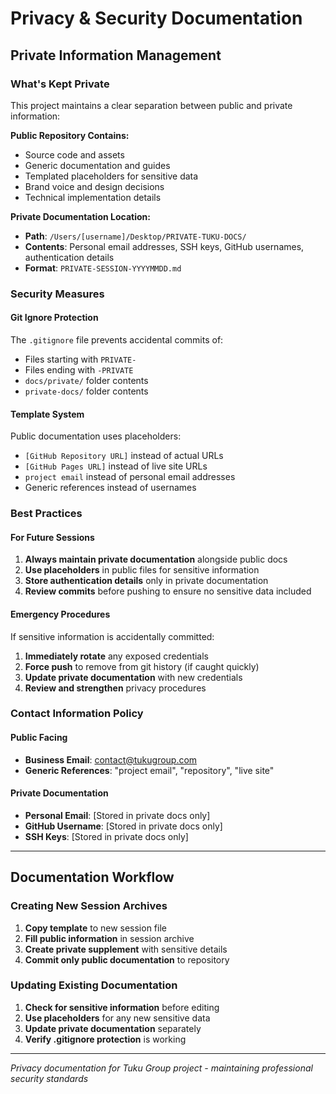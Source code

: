# Privacy & Security Documentation

## Private Information Management

### What's Kept Private
This project maintains a clear separation between public and private information:

**Public Repository Contains:**
- Source code and assets
- Generic documentation and guides
- Templated placeholders for sensitive data
- Brand voice and design decisions
- Technical implementation details

**Private Documentation Location:**
- **Path**: `/Users/[username]/Desktop/PRIVATE-TUKU-DOCS/`
- **Contents**: Personal email addresses, SSH keys, GitHub usernames, authentication details
- **Format**: `PRIVATE-SESSION-YYYYMMDD.md`

### Security Measures

#### Git Ignore Protection
The `.gitignore` file prevents accidental commits of:
- Files starting with `PRIVATE-`
- Files ending with `-PRIVATE`
- `docs/private/` folder contents
- `private-docs/` folder contents

#### Template System
Public documentation uses placeholders:
- `[GitHub Repository URL]` instead of actual URLs
- `[GitHub Pages URL]` instead of live site URLs
- `project email` instead of personal email addresses
- Generic references instead of usernames

### Best Practices

#### For Future Sessions
1. **Always maintain private documentation** alongside public docs
2. **Use placeholders** in public files for sensitive information
3. **Store authentication details** only in private documentation
4. **Review commits** before pushing to ensure no sensitive data included

#### Emergency Procedures
If sensitive information is accidentally committed:
1. **Immediately rotate** any exposed credentials
2. **Force push** to remove from git history (if caught quickly)
3. **Update private documentation** with new credentials
4. **Review and strengthen** privacy procedures

### Contact Information Policy

#### Public Facing
- **Business Email**: contact@tukugroup.com
- **Generic References**: "project email", "repository", "live site"

#### Private Documentation
- **Personal Email**: [Stored in private docs only]
- **GitHub Username**: [Stored in private docs only]
- **SSH Keys**: [Stored in private docs only]

---

## Documentation Workflow

### Creating New Session Archives
1. **Copy template** to new session file
2. **Fill public information** in session archive
3. **Create private supplement** with sensitive details
4. **Commit only public documentation** to repository

### Updating Existing Documentation
1. **Check for sensitive information** before editing
2. **Use placeholders** for any new sensitive data
3. **Update private documentation** separately
4. **Verify .gitignore protection** is working

---

*Privacy documentation for Tuku Group project - maintaining professional security standards*
